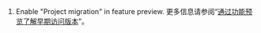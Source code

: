1. Enable "Project migration" in feature preview. 更多信息请参阅“[通过功能预览了解早期访问版本](/get-started/using-github/exploring-early-access-releases-with-feature-preview)”。